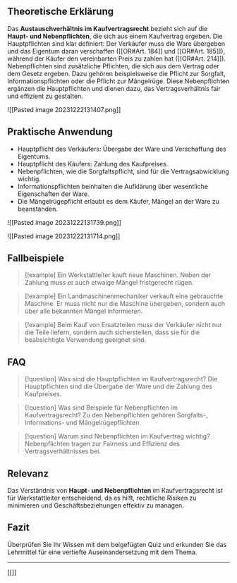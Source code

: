 ## Theoretische Erklärung

Das **Austauschverhältnis im Kaufvertragsrecht** bezieht sich auf die **Haupt- und Nebenpflichten**, die sich aus einem Kaufvertrag ergeben. Die Hauptpflichten sind klar definiert: Der Verkäufer muss die Ware übergeben und das Eigentum daran verschaffen ([[OR#Art. 184]] und [[OR#Art. 185]]), während der Käufer den vereinbarten Preis zu zahlen hat ([[OR#Art. 214]]). Nebenpflichten sind zusätzliche Pflichten, die sich aus dem Vertrag oder dem Gesetz ergeben. Dazu gehören beispielsweise die Pflicht zur Sorgfalt, Informationspflichten oder die Pflicht zur Mängelrüge. Diese Nebenpflichten ergänzen die Hauptpflichten und dienen dazu, das Vertragsverhältnis fair und effizient zu gestalten.

![[Pasted image 20231222131407.png]]

## Praktische Anwendung

- Hauptpflicht des Verkäufers: Übergabe der Ware und Verschaffung des Eigentums.
- Hauptpflicht des Käufers: Zahlung des Kaufpreises.
- Nebenpflichten, wie die Sorgfaltspflicht, sind für die Vertragsabwicklung wichtig.
- Informationspflichten beinhalten die Aufklärung über wesentliche Eigenschaften der Ware.
- Die Mängelrügepflicht erlaubt es dem Käufer, Mängel an der Ware zu beanstanden.

![[Pasted image 20231222131739.png]]

![[Pasted image 20231222131714.png]]
## Fallbeispiele

>[!example] Ein Werkstattleiter kauft neue Maschinen. Neben der Zahlung muss er auch etwaige Mängel fristgerecht rügen.

>[!example] Ein Landmaschinenmechaniker verkauft eine gebrauchte Maschine. Er muss nicht nur die Maschine übergeben, sondern auch über alle bekannten Mängel informieren.

>[!example] Beim Kauf von Ersatzteilen muss der Verkäufer nicht nur die Teile liefern, sondern auch sicherstellen, dass sie für die beabsichtigte Verwendung geeignet sind.

## FAQ

>[!question] Was sind die Hauptpflichten im Kaufvertragsrecht?
>Die Hauptpflichten sind die Übergabe der Ware und die Zahlung des Kaufpreises.

>[!question] Was sind Beispiele für Nebenpflichten im Kaufvertragsrecht?
>Zu den Nebenpflichten gehören Sorgfalts-, Informations- und Mängelrügepflichten.

>[!question] Warum sind Nebenpflichten im Kaufvertrag wichtig?
>Nebenpflichten tragen zur Fairness und Effizienz des Vertragsverhältnisses bei.

## Relevanz

Das Verständnis von **Haupt- und Nebenpflichten** im Kaufvertragsrecht ist für Werkstattleiter entscheidend, da es hilft, rechtliche Risiken zu minimieren und Geschäftsbeziehungen effektiv zu managen.

## Fazit

Überprüfen Sie Ihr Wissen mit dem beigefügten Quiz und erkunden Sie das Lehrmittel für eine vertiefte Auseinandersetzung mit dem Thema.

---
[[]]